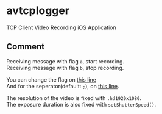 # avtcplogger
TCP Client Video Recording iOS Application

## Comment
Receiving message with flag `a`, start recording.\
Receiving message with flag `b`, stop recording.

You can change the flag on [this line]((https://github.com/sejun-ahn/avtcplogger/blob/db1ef66c093dbd21049fa5f84ef895617ecf5aa5/avtcplogger/View/ContentView.swift#L38))\
And for the seperator(default: `;`), on [this line](https://github.com/sejun-ahn/avtcplogger/blob/db1ef66c093dbd21049fa5f84ef895617ecf5aa5/avtcplogger/Manager/SocketManager.swift#L177).

The resolution of the video is fixed with `.hd1920x1080`.\
The exposure duration is also fixed with `setShutterSpeed()`.
